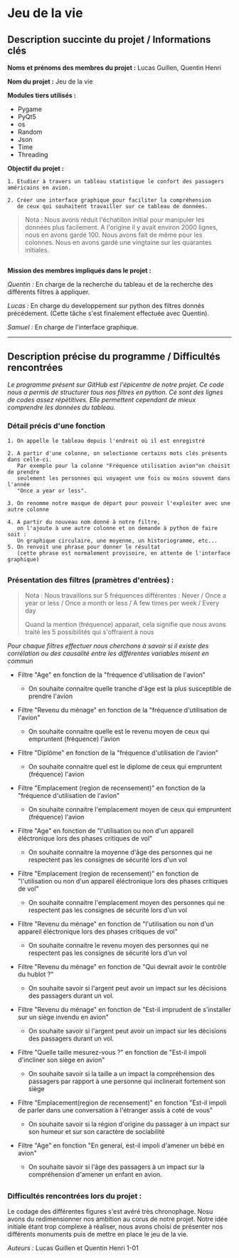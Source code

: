 # Jeu de la vie  

## Description succinte du projet / Informations clés 

**Noms et prénoms des membres du projet :** Lucas Guillen, Quentin Henri 

**Nom du projet :** Jeu de la vie 

**Modules tiers utilisés :**
- Pygame 
- PyQt5 
- os 
- Random 
- Json 
- Time 
- Threading

**Objectif du projet :** 

    1. Etudier à travers un tableau statistique le confort des passagers américains en avion. 

    2. Créer une interface graphique pour faciliter la compréhension 
       de ceux qui souhaitent travailler sur ce tableau de données.

> Nota : Nous avons réduit l'échatillon initial pour manipuler les données plus facilement. A l'origine il y avait environ 2000 lignes, nous en avons gardé 100. Nous avons fait de même pour les colonnes. Nous en avons gardé une vingtaine sur les quarantes initiales. 

##

**Mission des membres impliqués dans le projet :**

*Quentin :* En charge de la recherche du tableau et de la recherche des différents filtres à appliquer. 

*Lucas :* En charge du developpement sur python des filtres donnés précédement. 
(Cette tâche s'est finalement effectuée avec Quentin). 

*Samuel :* En charge de l'interface graphique. 

***

## Description précise du programme / Difficultés rencontrées 

*Le programme présent sur GitHub est l'épicentre de notre projet. Ce code nous a permis de structurer tous nos filtres en python. Ce sont des lignes de codes assez répétitives. Elle permettent cependant de mieux comprendre les données du tableau.* 

### Détail précis d'une fonction

    1. On appelle le tableau depuis l'endroit où il est enregistré 
    
    2. A partir d'une colonne, on selectionne certains mots clés présents dans celle-ci. 
       Par exemple pour la colonne "Fréquence utilisation avion"on choisit de prendre 
       seulement les personnes qui voyagent une fois ou moins souvent dans l'année 
       "Once a year or less".
       
    3. On renomme notre masque de départ pour pouvoir l'exploiter avec une autre colonne 
    
    4. A partir du nouveau nom donné à notre filtre, 
       on l'ajoute à une autre colonne et on demande à python de faire soit : 
       Un graphique circulaire, une moyenne, un historiogramme, etc...
    5. On renvoit une phrase pour donner le résultat 
       (cette phrase est normalement provisoire, en attente de l'interface graphique)

##


### Présentation des filtres (pramètres d'entrées) : 

> Nota : Nous travaillons sur 5 fréquences différentes : Never / Once a year or less /  Once a month or less / A few times per week 
> / Every day
> 
> Quand la mention (fréquence) apparait, cela signifie que nous avons traité les 5 possibilités qui s'offraient à nous

*Pour chaque filtres effectuer nous cherchons à savoir si il existe des corrélation ou des causalité entre les différentes variables misent en commun*

- Filtre "Age" en fonction de la "fréquence d'utilisation de l'avion"
  - On souhaite connaitre quelle tranche d'âge est la plus susceptible de prendre l'avion 

- Filtre "Revenu du ménage" en fonction de la "fréquence d'utilisation de l'avion" 
  - On souhaite connaitre quelle est le revenu moyen de ceux qui empruntent (fréquence) l'avion  

- Filtre "Diplôme" en fonction de la "fréquence d'utilisation de l'avion" 
  - On souhaite connaitre quel est le diplome de ceux qui empruntent (fréquence) l'avion 

- Filtre "Emplacement (region de recensement)" en fonction de la "fréquence d'utilisation de l'avion" 
  - On souhaite connaitre l'emplacement moyen de ceux qui empruntent (fréquence) l'avion

- Filtre "Age" en fonction de "l'utilisation ou non d'un appareil éléctronique lors des phases critiques de vol"
  - On souhaite connaitre la moyenne d'âge des personnes qui ne respectent pas les consignes de sécurité lors d'un vol 

- Filtre "Emplacement (region de recensement)" en fonction de "l'utilisation ou non d'un appareil éléctronique lors des phases critiques de vol"
  - On souhaite connaitre l'emplacement moyen des personnes qui ne respectent pas les consignes de sécurité lors d'un vol

- Filtre "Revenu du ménage" en fonction de "l'utilisation ou non d'un appareil éléctronique lors des phases critiques de vol"
  - On souhaite connaitre le revenu moyen des personnes qui ne respectent pas les consignes de sécurité lors d'un vol

- Filtre "Revenu du ménage" en fonction de "Qui devrait avoir le contrôle du hublot ?" 
  - On souhaite savoir si l'argent peut avoir un impact sur les décisions des passagers durant un vol.

- Filtre "Revenu du ménage" en fonction de "Est-il imprudent de s'installer sur un siège invendu en avion" 
  - On souhaite savoir si l'argent peut avoir un impact sur les décisions des passagers durant un vol.

- Filtre "Quelle taille mesurez-vous ?" en fonction de "Est-il impoli d'incliner son siège en avion" 
  - On souhaite savoir si la taille a un impact la compréhension des passagers par rapport à une personne qui inclinerait fortement son siège 

- Filtre "Emplacement(region de recensement)"  en fonction "Est-il impoli de parler dans une conversation à l'étranger assis à coté de vous" 
  - On souhaite savoir si la région d'origine du passager à un impact sur son humeur et sur son caractère de sociabilité 

- Filtre "Age" en fonction "En general, est-il impoli d'amener un bébé en avion" 
  - On souhaite savoir si l'âge des passagers à un impact sur la compréhension d'amener un enfant en avion.

##

### Difficultés rencontrées lors du projet : 

Le codage des différentes figures s'est avéré très chronophage. Nosu avons du redimensionner nos ambition au corus de notre projet. Notre idée initiale étant trop complexe à réaliser, nous avons choisi de présenter nos différents monuments puis de mettre en place le jeu de la vie. 

*Auteurs :* Lucas Guillen et Quentin Henri 1-01 

    



